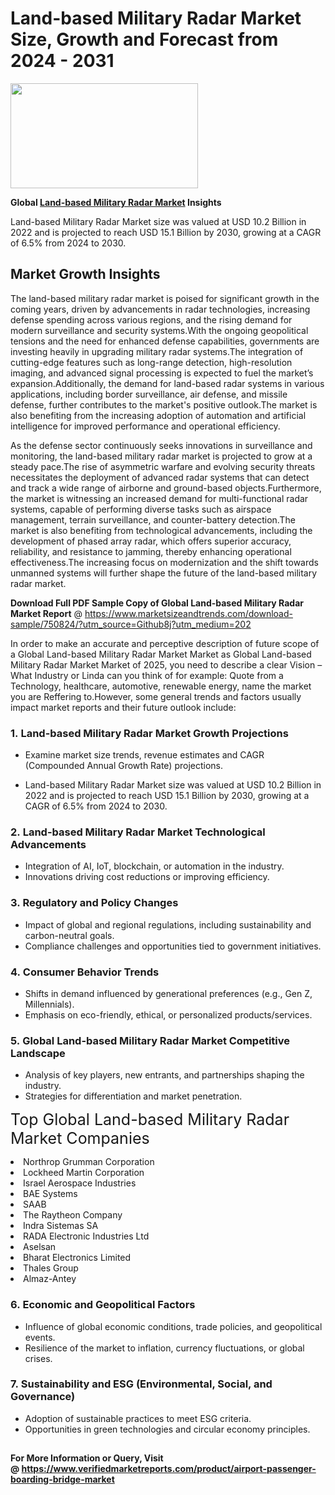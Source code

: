 <H1>Land-based Military Radar Market Size, Growth and Forecast from 2024 - 2031</H1><img class="aligncenter size-medium wp-image-584254" src="https://thirdeyenews.in/wp-content/uploads/2024/09/Global-Market-Research-300x168.jpeg" alt="" width="300" height="168" /><p><strong>Global&nbsp;<a href="https://www.marketsizeandtrends.com/download-sample/750824/?utm_source=Github8j?utm_medium=202">Land-based Military Radar Market</a> Insights</strong></p><p>Land-based Military Radar Market size was valued at USD 10.2 Billion in 2022 and is projected to reach USD 15.1 Billion by 2030, growing at a CAGR of 6.5% from 2024 to 2030.</p><p><h2>Market Growth Insights</h2> <p>The land-based military radar market is poised for significant growth in the coming years, driven by advancements in radar technologies, increasing defense spending across various regions, and the rising demand for modern surveillance and security systems.With the ongoing geopolitical tensions and the need for enhanced defense capabilities, governments are investing heavily in upgrading military radar systems.The integration of cutting-edge features such as long-range detection, high-resolution imaging, and advanced signal processing is expected to fuel the market’s expansion.Additionally, the demand for land-based radar systems in various applications, including border surveillance, air defense, and missile defense, further contributes to the market's positive outlook.The market is also benefiting from the increasing adoption of automation and artificial intelligence for improved performance and operational efficiency.</p> <p>As the defense sector continuously seeks innovations in surveillance and monitoring, the land-based military radar market is projected to grow at a steady pace.The rise of asymmetric warfare and evolving security threats necessitates the deployment of advanced radar systems that can detect and track a wide range of airborne and ground-based objects.Furthermore, the market is witnessing an increased demand for multi-functional radar systems, capable of performing diverse tasks such as airspace management, terrain surveillance, and counter-battery detection.The market is also benefiting from technological advancements, including the development of phased array radar, which offers superior accuracy, reliability, and resistance to jamming, thereby enhancing operational effectiveness.The increasing focus on modernization and the shift towards unmanned systems will further shape the future of the land-based military radar market.</p> <p><span class=""><strong>Download Full PDF Sample Copy of Global Land-based Military Radar Market Report</strong> @ <a href="https://www.marketsizeandtrends.com/download-sample/750824/?utm_source=Github8j?utm_medium=202" target="_blank">https://www.marketsizeandtrends.com/download-sample/750824/?utm_source=Github8j?utm_medium=202</a></span></p><p>In order to make an accurate and perceptive description of future scope of a Global&nbsp;Land-based Military Radar Market Market as Global&nbsp;Land-based Military Radar Market Market of 2025, you need to describe a clear Vision &ndash; What Industry or Linda can you think of for example: Quote from a Technology, healthcare, automotive, renewable energy, name the market you are Reffering to.However, some general trends and factors usually impact market reports and their future outlook include:</p><h3>1.&nbsp;<strong>Land-based Military Radar Market Growth Projections</strong></h3><ul><li>Examine market size trends, revenue estimates and CAGR (Compounded Annual Growth Rate) projections.</li><li><p>Land-based Military Radar Market size was valued at USD 10.2 Billion in 2022 and is projected to reach USD 15.1 Billion by 2030, growing at a CAGR of 6.5% from 2024 to 2030.</p></li></ul><h3>2.&nbsp;<strong>Land-based Military Radar Market Technological Advancements</strong></h3><ul><li>Integration of AI, IoT, blockchain, or automation in the industry.</li><li>Innovations driving cost reductions or improving efficiency.</li></ul><h3>3.&nbsp;<strong>Regulatory and Policy Changes</strong></h3><ul><li>Impact of global and regional regulations, including sustainability and carbon-neutral goals.</li><li>Compliance challenges and opportunities tied to government initiatives.</li></ul><h3>4.&nbsp;<strong>Consumer Behavior Trends</strong></h3><ul><li>Shifts in demand influenced by generational preferences (e.g., Gen Z, Millennials).</li><li>Emphasis on eco-friendly, ethical, or personalized products/services.</li></ul><h3>5.&nbsp;<strong>Global Land-based Military Radar Market Competitive Landscape</strong></h3><ul><li>Analysis of key players, new entrants, and partnerships shaping the industry.</li><li>Strategies for differentiation and market penetration.</li></ul><p data-pm-slice="1 1 []"><span style="color: inherit; font-family: inherit; font-size: 25px;">Top Global Land-based Military Radar Market Companies</span></p><div class="" data-test-id=""><p><li>Northrop Grumman Corporation</li><li> Lockheed Martin Corporation</li><li> Israel Aerospace Industries</li><li> BAE Systems</li><li> SAAB</li><li> The Raytheon Company</li><li> Indra Sistemas SA</li><li> RADA Electronic Industries Ltd</li><li> Aselsan</li><li> Bharat Electronics Limited</li><li> Thales Group</li><li> Almaz-Antey</li></p></div><h3>6.&nbsp;<strong>Economic and Geopolitical Factors</strong></h3><ul><li>Influence of global economic conditions, trade policies, and geopolitical events.</li><li>Resilience of the market to inflation, currency fluctuations, or global crises.</li></ul><h3>7.&nbsp;<strong>Sustainability and ESG (Environmental, Social, and Governance)</strong></h3><ul><li>Adoption of sustainable practices to meet ESG criteria.</li><li>Opportunities in green technologies and circular economy principles.</li></ul><h2><strong style="font-size: 14px;">For More Information or Query, Visit @&nbsp;</strong><a style="background-color: #ffffff; font-size: 14px;" href="https://www.marketsizeandtrends.com/report/land-based-military-radar-market/" target="_blank">https://www.verifiedmarketreports.com/product/airport-passenger-boarding-bridge-market</a></h2>